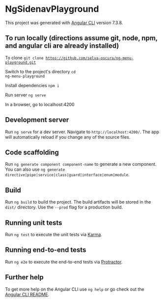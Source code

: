 # NgSidenavPlayground

This project was generated with [Angular CLI](https://github.com/angular/angular-cli) version 7.3.8.

## To run locally (directions assume git, node, npm, and angular cli are already installed)

To clone 
<code>git clone https://github.com/selva-oscura/ng-menu-playground.git</code>

Switch to the project's directory
<code>cd ng-menu-playground</code>

Install dependencies
<code>npm i</code>

Run server
<code>ng serve</code>

In a browser, go to localhost:4200

## Development server

Run `ng serve` for a dev server. Navigate to `http://localhost:4200/`. The app will automatically reload if you change any of the source files.

## Code scaffolding

Run `ng generate component component-name` to generate a new component. You can also use `ng generate directive|pipe|service|class|guard|interface|enum|module`.

## Build

Run `ng build` to build the project. The build artifacts will be stored in the `dist/` directory. Use the `--prod` flag for a production build.

## Running unit tests

Run `ng test` to execute the unit tests via [Karma](https://karma-runner.github.io).

## Running end-to-end tests

Run `ng e2e` to execute the end-to-end tests via [Protractor](http://www.protractortest.org/).

## Further help

To get more help on the Angular CLI use `ng help` or go check out the [Angular CLI README](https://github.com/angular/angular-cli/blob/master/README.md).
